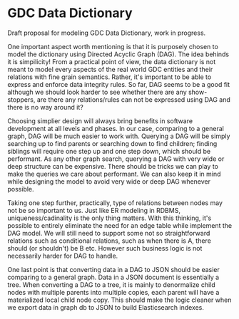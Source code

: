 GDC Data Dictionary
===================

Draft proposal for modeling GDC Data Dictionary, work in progress.

One important aspect worth mentioning is that it is purposely chosen to model the dictionary using Directed Acyclic Graph (DAG). The idea behinds it is simpilicity! From a practical point of view, the data dictionary is not meant to model every aspects of the real world GDC entities and their relations with fine grain semantics. Rather, it's important to be able to express and enforce data integrity rules. So far, DAG seems to be a good fit although we should look harder to see whether there are any show-stoppers, are there any relations/rules can not be expressed using DAG and there is no way around it?

Choosing simplier design will always bring benefits in software development at all levels and phases. In our case, comparing to a general graph, DAG will be much easier to work with. Querying a DAG will be simply searching up to find parents or searching down to find children; finding siblings will require one step up and one step down, which should be performant. As any other graph search, querying a DAG with very wide or deep structure can be expensive. There should be tricks we can play to make the queries we care about performant. We can also keep it in mind while designing the model to avoid very wide or deep DAG whenever possible.

Taking one step further, practically, type of relations between nodes may not be so important to us. Just like ER modeling in RDBMS, uniqueness/cadinality is the only thing matters. With this thinking, it's possible to entirely eliminate the need for an edge table while implement the DAG model. We will still need to support some not so straightforward relations such as conditional relations, such as when there is A, there should (or shouldn't) be B etc. However such business logic is not necessarily harder for DAG to handle.

One last point is that converting data in a DAG to JSON should be easier comparing to a general graph. Data in a JSON document is essentially a tree. When converting a DAG to a tree, it is mainly to denormalize child nodes with multiple parents into multiple copies, each parent will have a materialized local child node copy. This should make the logic cleaner when we export data in graph db to JSON to build Elasticsearch indexes.

